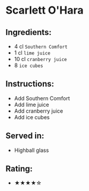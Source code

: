 # Scarlett O'Hara

## Ingredients:
- 4 cl `Southern Comfort`
- 1 cl `lime juice`
- 10 cl `cranberry juice`
- 8 `ice cubes`

## Instructions:
- Add Southern Comfort
- Add lime juice
- Add cranberry juice
- Add ice cubes

## Served in:
- Highball glass

## Rating:
- ★★★★☆